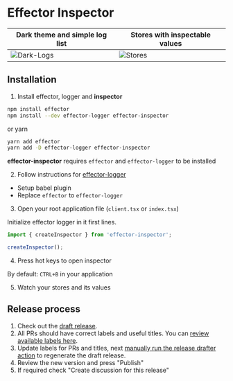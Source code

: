 # Effector Inspector

| Dark theme and simple log list                | Stores with inspectable values             |
| --------------------------------------------- | ------------------------------------------ |
| ![Dark-Logs](https://i.imgur.com/17j8ZRw.png) | ![Stores](https://i.imgur.com/R2Wx3Oe.png) |

## Installation

1. Install effector, logger and **inspector**

```bash
npm install effector
npm install --dev effector-logger effector-inspector
```

or yarn

```bash
yarn add effector
yarn add -D effector-logger effector-inspector
```

**effector-inspector** requires `effector` and `effector-logger` to be installed

2. Follow instructions for [effector-logger](https://github.com/sergeysova/effector-logger#installation)

- Setup babel plugin
- Replace `effector` to `effector-logger`

3. Open your root application file (`client.tsx` or `index.tsx`)

Initialize effector logger in it first lines.

```ts
import { createInspector } from 'effector-inspector';

createInspector();
```

4. Press hot keys to open inspector

By default: `CTRL+B` in your application

5. Watch your stores and its values

## Release process

1. Check out the [draft release](https://github.com/effector/inspector/releases).
1. All PRs should have correct labels and useful titles. You can [review available labels here](https://github.com/effector/inspector/blob/master/.github/release-drafter.yml).
1. Update labels for PRs and titles, next [manually run the release drafter action](https://github.com/effector/inspector/actions/workflows/release-drafter.yml) to regenerate the draft release.
1. Review the new version and press "Publish"
1. If required check "Create discussion for this release"
